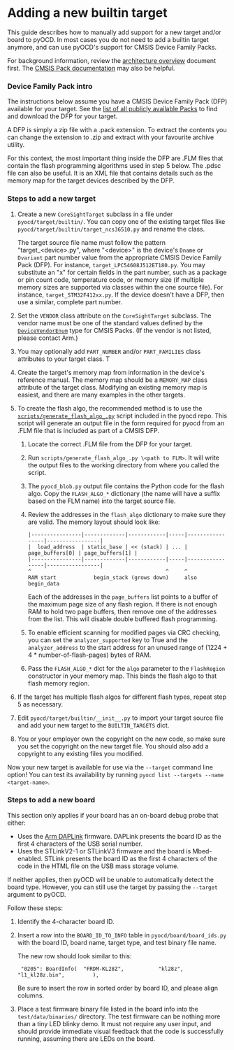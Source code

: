 Adding a new builtin target
===========================

This guide describes how to manually add support for a new target and/or board to pyOCD. In most
cases you do not need to add a builtin target anymore, and can use pyOCD's support for CMSIS
Device Family Packs.

For background information, review the [architecture overview](architecture.md) document first. The
[CMSIS Pack documentation](https://arm-software.github.io/CMSIS_5/Pack/html/index.html) may also be helpful.


### Device Family Pack intro

The instructions below assume you have a CMSIS Device Family Pack (DFP) available for your target. See the
[list of all publicly available Packs](https://www.keil.com/dd2/pack/) to find and download the DFP for your
target.

A DFP is simply a zip file with a .pack extension. To extract the contents you can change the extension to
.zip and extract with your favourite archive utility.

For this context, the most important thing inside the DFP are .FLM files that contain the flash programming
algorithms used in step 5 below. The .pdsc file can also be useful. It is an XML file that contains details
such as the memory map for the target devices described by the DFP.


### Steps to add a new target

1. Create a new `CoreSightTarget` subclass in a file under `pyocd/target/builtin/`. You can copy one of the
    existing target files like `pyocd/target/builtin/target_ncs36510.py` and rename the class.

    The target source file name must follow the pattern "target\_\<device>.py", where "\<device>" is the
    device's `Dname` or `Dvariant` part number value from the appropriate CMSIS Device Family Pack (DFP). For
    instance, `target_LPC54608J512ET180.py`. You may substitute an "x" for certain fields in the part number,
    such as a package or pin count code, temperature code, or memory size (if multiple memory sizes are
    supported via classes within the one source file). For instance, `target_STM32F412xx.py`. If the device
    doesn't have a DFP, then use a similar, complete part number.

2. Set the `VENDOR` class attribute on the `CoreSightTarget` subclass. The vendor name must be one
    of the standard values defined by the
    [`DeviceVendorEnum`](http://arm-software.github.io/CMSIS_5/Pack/html/pdsc_family_pg.html#DeviceVendorEnum)
    type for CMSIS Packs. (If the vendor is not listed, please contact Arm.)

3. You may optionally add `PART_NUMBER` and/or `PART_FAMILIES` class attributes to your target class. T

4. Create the target's memory map from information in the device's reference manual. The memory map
    should be a `MEMORY_MAP` class attribute of the target class. Modifying an existing memory map is
    easiest, and there are many examples in the other targets.

5. To create the flash algo, the recommended method is to use the
    [`scripts/generate_flash_algo_.py`](https://github.com/pyocd/pyocd/scripts/generate_flash_algo_.py) script
    included in the pyocd repo. This script will generate an output file in the form required for pyocd from
    an .FLM file that is included as part of a CMSIS DFP.

    1. Locate the correct .FLM file from the DFP for your target.

    2. Run `scripts/generate_flash_algo_.py \<path to FLM>`. It will write the output files to the working directory
        from where you called the script.

    3. The `pyocd_blob.py` output file contains the Python code for the flash algo. Copy the `FLASH_ALGO_*`
        dictionary (the name will have a suffix based on the FLM name) into the target source file.

    4. Review the addresses in the `flash_algo` dictionary to make sure they are valid. The memory
       layout should look like:

           |----------------|-------------|------------|-----|-----------------|-----------------|
           |  load_address  | static_base | << (stack) | ... | page_buffers[0] | page_buffers[1] |
           |----------------|-------------|------------|-----|-----------------|-----------------|
           ^                                           ^     ^
           RAM start            begin_stack (grows down)     also begin_data

       Each of the addresses in the `page_buffers` list points to a buffer of the maximum page
       size of any flash region. If there is not enough RAM to hold two page buffers, then remove
       one of the addresses from the list. This will disable double buffered flash programming.

    5. To enable efficient scanning for modified pages via CRC checking, you can set the
        `analyzer_supported` key to True and the `analyzer_address` to the start address for an
        unused range of (1224 + 4 * number-of-flash-pages) bytes of RAM.

    6. Pass the `FLASH_ALGO_*` dict for the `algo` parameter to the `FlashRegion` constructor in
        your memory map. This binds the flash algo to that flash memory region.

6. If the target has multiple flash algos for different flash types, repeat step 5 as necessary.

7. Edit `pyocd/target/builtin/__init__.py` to import your target source file and add your new target
    to the `BUILTIN_TARGETS` dict.

8. You or your employer own the copyright on the new code, so make sure you set the copyright on the new target file.
    You should also add a copyright to any existing files you modified.

Now your new target is available for use via the `--target` command line option! You can test its availability
by running `pyocd list --targets --name <target-name>`.


### Steps to add a new board

This section only applies if your board has an on-board debug probe that either:

- Uses the [Arm DAPLink](https://github.com/ARMmbed/DAPLink) firmware. DAPLink presents the board ID
    as the first 4 characters of the USB serial number.
- Uses the STLinkV2-1 or STLinkV3 firmware and the board is Mbed-enabled. STLink presents the board ID
    as the first 4 characters of the code in the HTML file on the USB mass storage volume.

If neither applies, then pyOCD will be unable to automatically detect the board type. However, you
can still use the target by passing the `--target` argument to pyOCD.

Follow these steps:

1. Identify the 4-character board ID.

2. Insert a row into the `BOARD_ID_TO_INFO` table in `pyocd/board/board_ids.py` with the board ID,
    board name, target type, and test binary file name.

    The new row should look similar to this:

        "0205": BoardInfo(  "FRDM-KL28Z",           "kl28z",            "l1_kl28z.bin",         ),

    Be sure to insert the row in sorted order by board ID, and please align columns.

3. Place a test firmware binary file listed in the board info into the `test/data/binaries/`
    directory. The test firmware can be nothing more than a tiny LED blinky demo. It must not require
    any user input, and should provide immediate visual feedback that the code is successfully
    running, assuming there are LEDs on the board.

